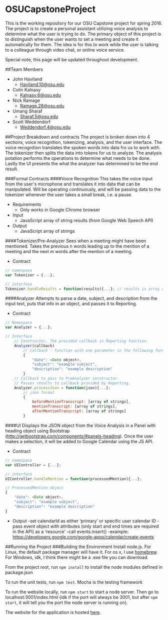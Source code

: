 # OSUCapstoneProject
This is the working repository for our OSU Capstone project for spring 2016. The project is to create a personal assistant utilizing voice analysis to determine what the user is trying to do. The primary object of this project is to distinguish when the user wants to set a meeting and create it automatically for them. The idea is for this to work while the user is talking to a colleague through video chat, or online voice service.

Special note, this page will be updated throughout development.

##Team Members
- John Haviland
  - Haviland.10@osu.edu
- Colin Kalnasy
  - Kalnasy.6@osu.edu
- Nick Ramage
  - Ramage.28@osu.edu
- Umang Sharaf
  - Sharaf.5@osu.edu
- Scott Weddendorf
  - Weddendorf.4@osu.edu

##Project Breakdown and contracts
The project is broken down into 4 sections, voice recognition, tokenizing, analysis, and the user interface. The voice recognition translates the spoken words into data fro us to work with. The tokenizer then splits the data into tokens for us to analyze. The analysis potation performs the operations to determine what needs to be done. Lastly the UI presents the what the analyzer has determined to be the end result.

###Formal Contracts
####Voice Recognition
This takes the voice input from the user's microphone and translates it into data that can be manipulated. Will be operating continuously, and will be passing data to the tokenizer whenever the user takes a small break, i.e. a pause.
- Requirements
  - Only works in Google Chrome browser
- Input
  - JavaScript array of string results (from Google Web Speech API)
- Output
  - JavaScript array of strings

####Tokenizer/Pre-Analyzer
Sees when a meeting might have been mentioned. Takes the previous n words leading up to the mention of a meeting and the next m words after the mention of a meeting.
- Contract
```javascript
// namespace
var Tokenizer = {...};

// interface
Tokenizer.handleResults = function(results){...}; // results is array of strings
```

####Analyzer
Attempts to parse a date, subject, and description from the input text, puts that info in an object, and passes it to Reporting.
- Contract
```javascript
// Namespace
var Analyzer = {...};

// Interface
    // Constructor. The provided callback is Reporting function.
    Analyzer(callback)
        // callback - function with one parameter in the following format
	    {
		    "date": <Date object>,
		    "subject": "example subject",
		    "description": "example description"
	    }
    // Callback to pass to PreAnalyzer constructor.
    // Passes results to callback provided by Reporting.
    Analyzer.processJson = function(json){...};
        // json format
	    {
		    beforeMentionTranscript: [array of strings],
		    mentionTranscript: [array of strings],
		    afterMentionTranscript: [array of strings]
	    }
```

####UI
Displays the JSON object from the Voice Analysis in a Panel with heading object using Bootstrap (http://getbootstrap.com/components/#panels-heading). Once the user makes a selection, it will be added to Google Calendar using the JS API.
- Contract
```javascript
// namespace
var UIController = {...};

// interface
UIController.handleMention = function(processedMention){...};

// ProcessedMention object
{
	"date": <Date object>,
	"subject": "example subject",
	"description": "example description"
}
```

- Output
	-set calendarId as either ‘primary’ or specific user calendar ID
	-pass event object with attributes (only start and end times are required in the API) as a ‘resource’
	-call events.insert()
	-example: https://developers.google.com/google-apps/calendar/create-events


##Running the Project
###Building the Environment
Install node.js. For Linux, the default package manager will have it. For os x, I use [homebrew](http://brew.sh/). For Windows, idk, I think there might be a .exe file you can download.

From the project root, run `npm install` to install the node modules defined in package.json

To run the unit tests, run `npm test`. Mocha is the testing framework

To run the website locally, run `npm start` to start a node server. Then go to localhost:3001/index.html (idk if the port will always be 3001, but after `npm start`, it will tell you the port the node server is running on).

The website for the application is hosted [here](http://meeting-assistant.mybluemix.net/).
